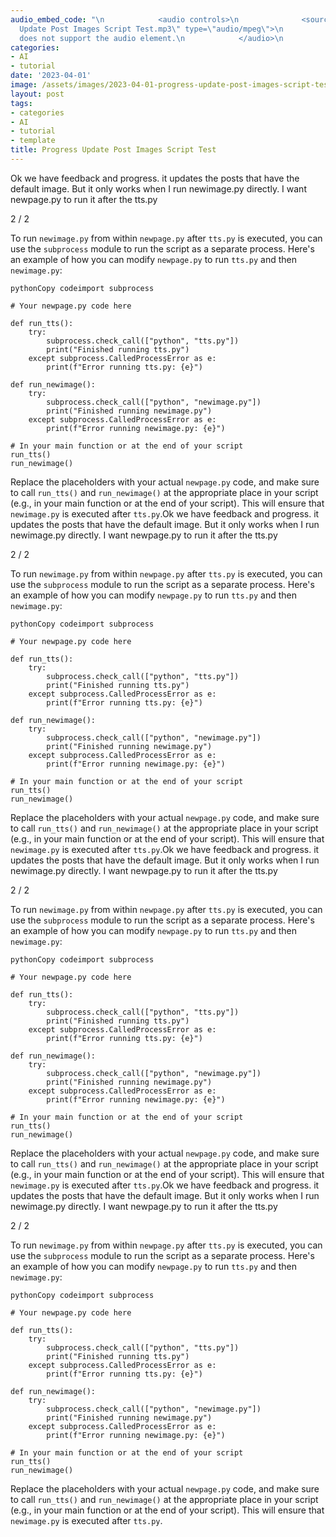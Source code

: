```yaml
---
audio_embed_code: "\n            <audio controls>\n              <source src=\"/assets/audio/2023-04-01-Progress
  Update Post Images Script Test.mp3\" type=\"audio/mpeg\">\n              Your browser
  does not support the audio element.\n            </audio>\n            "
categories:
- AI
- tutorial
date: '2023-04-01'
image: /assets/images/2023-04-01-progress-update-post-images-script-test.png
layout: post
tags:
- categories
- AI
- tutorial
- template
title: Progress Update Post Images Script Test
---
```


Ok we have feedback and progress. it updates the posts that have the default image. But it only works when I run newimage.py directly. I want newpage.py to run it after the tts.py

2 / 2

To run `newimage.py` from within `newpage.py` after `tts.py` is executed, you can use the `subprocess` module to run the script as a separate process. Here's an example of how you can modify `newpage.py` to run `tts.py` and then `newimage.py`:

```
pythonCopy codeimport subprocess

# Your newpage.py code here

def run_tts():
    try:
        subprocess.check_call(["python", "tts.py"])
        print("Finished running tts.py")
    except subprocess.CalledProcessError as e:
        print(f"Error running tts.py: {e}")

def run_newimage():
    try:
        subprocess.check_call(["python", "newimage.py"])
        print("Finished running newimage.py")
    except subprocess.CalledProcessError as e:
        print(f"Error running newimage.py: {e}")

# In your main function or at the end of your script
run_tts()
run_newimage()

```

Replace the placeholders with your actual `newpage.py` code, and make sure to call `run_tts()` and `run_newimage()` at the appropriate place in your script (e.g., in your main function or at the end of your script). This will ensure that `newimage.py` is executed after `tts.py`.Ok we have feedback and progress. it updates the posts that have the default image. But it only works when I run newimage.py directly. I want newpage.py to run it after the tts.py

2 / 2

To run `newimage.py` from within `newpage.py` after `tts.py` is executed, you can use the `subprocess` module to run the script as a separate process. Here's an example of how you can modify `newpage.py` to run `tts.py` and then `newimage.py`:

```
pythonCopy codeimport subprocess

# Your newpage.py code here

def run_tts():
    try:
        subprocess.check_call(["python", "tts.py"])
        print("Finished running tts.py")
    except subprocess.CalledProcessError as e:
        print(f"Error running tts.py: {e}")

def run_newimage():
    try:
        subprocess.check_call(["python", "newimage.py"])
        print("Finished running newimage.py")
    except subprocess.CalledProcessError as e:
        print(f"Error running newimage.py: {e}")

# In your main function or at the end of your script
run_tts()
run_newimage()

```

Replace the placeholders with your actual `newpage.py` code, and make sure to call `run_tts()` and `run_newimage()` at the appropriate place in your script (e.g., in your main function or at the end of your script). This will ensure that `newimage.py` is executed after `tts.py`.Ok we have feedback and progress. it updates the posts that have the default image. But it only works when I run newimage.py directly. I want newpage.py to run it after the tts.py

2 / 2

To run `newimage.py` from within `newpage.py` after `tts.py` is executed, you can use the `subprocess` module to run the script as a separate process. Here's an example of how you can modify `newpage.py` to run `tts.py` and then `newimage.py`:

```
pythonCopy codeimport subprocess

# Your newpage.py code here

def run_tts():
    try:
        subprocess.check_call(["python", "tts.py"])
        print("Finished running tts.py")
    except subprocess.CalledProcessError as e:
        print(f"Error running tts.py: {e}")

def run_newimage():
    try:
        subprocess.check_call(["python", "newimage.py"])
        print("Finished running newimage.py")
    except subprocess.CalledProcessError as e:
        print(f"Error running newimage.py: {e}")

# In your main function or at the end of your script
run_tts()
run_newimage()

```

Replace the placeholders with your actual `newpage.py` code, and make sure to call `run_tts()` and `run_newimage()` at the appropriate place in your script (e.g., in your main function or at the end of your script). This will ensure that `newimage.py` is executed after `tts.py`.Ok we have feedback and progress. it updates the posts that have the default image. But it only works when I run newimage.py directly. I want newpage.py to run it after the tts.py

2 / 2

To run `newimage.py` from within `newpage.py` after `tts.py` is executed, you can use the `subprocess` module to run the script as a separate process. Here's an example of how you can modify `newpage.py` to run `tts.py` and then `newimage.py`:

```
pythonCopy codeimport subprocess

# Your newpage.py code here

def run_tts():
    try:
        subprocess.check_call(["python", "tts.py"])
        print("Finished running tts.py")
    except subprocess.CalledProcessError as e:
        print(f"Error running tts.py: {e}")

def run_newimage():
    try:
        subprocess.check_call(["python", "newimage.py"])
        print("Finished running newimage.py")
    except subprocess.CalledProcessError as e:
        print(f"Error running newimage.py: {e}")

# In your main function or at the end of your script
run_tts()
run_newimage()

```

Replace the placeholders with your actual `newpage.py` code, and make sure to call `run_tts()` and `run_newimage()` at the appropriate place in your script (e.g., in your main function or at the end of your script). This will ensure that `newimage.py` is executed after `tts.py`.